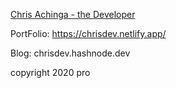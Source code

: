 [Chris Achinga - the Developer](https://linktr.ee/chrisdev)

PortFolio: https://chrisdev.netlify.app/

Blog: chrisdev.hashnode.dev

copyright 2020 pro
